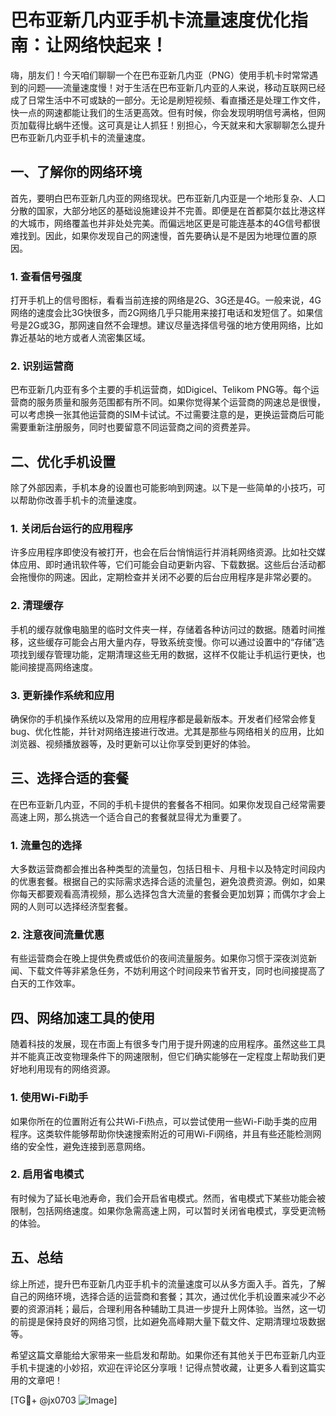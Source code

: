 # 巴布亚新几内亚手机卡流量速度优化指南：让网络快起来！

嗨，朋友们！今天咱们聊聊一个在巴布亚新几内亚（PNG）使用手机卡时常常遇到的问题——流量速度慢！对于生活在巴布亚新几内亚的人来说，移动互联网已经成了日常生活中不可或缺的一部分。无论是刷短视频、看直播还是处理工作文件，快一点的网速都能让我们的生活更高效。但有时候，你会发现明明信号满格，但网页加载得比蜗牛还慢。这可真是让人抓狂！别担心，今天就来和大家聊聊怎么提升巴布亚新几内亚手机卡的流量速度。

## 一、了解你的网络环境

首先，要明白巴布亚新几内亚的网络现状。巴布亚新几内亚是一个地形复杂、人口分散的国家，大部分地区的基础设施建设并不完善。即便是在首都莫尔兹比港这样的大城市，网络覆盖也并非处处完美。而偏远地区更是可能连基本的4G信号都很难找到。因此，如果你发现自己的网速慢，首先要确认是不是因为地理位置的原因。

### 1. 查看信号强度
打开手机上的信号图标，看看当前连接的网络是2G、3G还是4G。一般来说，4G网络的速度会比3G快很多，而2G网络几乎只能用来接打电话和发短信了。如果信号是2G或3G，那网速自然不会理想。建议尽量选择信号强的地方使用网络，比如靠近基站的地方或者人流密集区域。

### 2. 识别运营商
巴布亚新几内亚有多个主要的手机运营商，如Digicel、Telikom PNG等。每个运营商的服务质量和服务范围都有所不同。如果你觉得某个运营商的网速总是很慢，可以考虑换一张其他运营商的SIM卡试试。不过需要注意的是，更换运营商后可能需要重新注册服务，同时也要留意不同运营商之间的资费差异。

## 二、优化手机设置

除了外部因素，手机本身的设置也可能影响到网速。以下是一些简单的小技巧，可以帮助你改善手机卡的流量速度。

### 1. 关闭后台运行的应用程序
许多应用程序即使没有被打开，也会在后台悄悄运行并消耗网络资源。比如社交媒体应用、即时通讯软件等，它们可能会自动更新内容、下载数据。这些后台活动都会拖慢你的网速。因此，定期检查并关闭不必要的后台应用程序是非常必要的。

### 2. 清理缓存
手机的缓存就像电脑里的临时文件夹一样，存储着各种访问过的数据。随着时间推移，这些缓存可能会占用大量内存，导致系统变慢。你可以通过设置中的“存储”选项找到缓存管理功能，定期清理这些无用的数据，这样不仅能让手机运行更快，也能间接提高网络速度。

### 3. 更新操作系统和应用
确保你的手机操作系统以及常用的应用程序都是最新版本。开发者们经常会修复bug、优化性能，并针对网络连接进行改进。尤其是那些与网络相关的应用，比如浏览器、视频播放器等，及时更新可以让你享受到更好的体验。

## 三、选择合适的套餐

在巴布亚新几内亚，不同的手机卡提供的套餐各不相同。如果你发现自己经常需要高速上网，那么挑选一个适合自己的套餐就显得尤为重要了。

### 1. 流量包的选择
大多数运营商都会推出各种类型的流量包，包括日租卡、月租卡以及特定时间段内的优惠套餐。根据自己的实际需求选择合适的流量包，避免浪费资源。例如，如果你每天都要观看高清视频，那么选择包含大流量的套餐会更加划算；而偶尔才会上网的人则可以选择经济型套餐。

### 2. 注意夜间流量优惠
有些运营商会在晚上提供免费或低价的夜间流量服务。如果你习惯于深夜浏览新闻、下载文件等非紧急任务，不妨利用这个时间段来节省开支，同时也间接提高了白天的工作效率。

## 四、网络加速工具的使用

随着科技的发展，现在市面上有很多专门用于提升网速的应用程序。虽然这些工具并不能真正改变物理条件下的网速限制，但它们确实能够在一定程度上帮助我们更好地利用现有的网络资源。

### 1. 使用Wi-Fi助手
如果你所在的位置附近有公共Wi-Fi热点，可以尝试使用一些Wi-Fi助手类的应用程序。这类软件能够帮助你快速搜索附近的可用Wi-Fi网络，并且有些还能检测网络的安全性，避免连接到恶意网络。

### 2. 启用省电模式
有时候为了延长电池寿命，我们会开启省电模式。然而，省电模式下某些功能会被限制，包括网络速度。如果你急需高速上网，可以暂时关闭省电模式，享受更流畅的体验。

## 五、总结

综上所述，提升巴布亚新几内亚手机卡的流量速度可以从多方面入手。首先，了解自己的网络环境，选择合适的运营商和套餐；其次，通过优化手机设置来减少不必要的资源消耗；最后，合理利用各种辅助工具进一步提升上网体验。当然，这一切的前提是保持良好的网络习惯，比如避免高峰期大量下载文件、定期清理垃圾数据等。

希望这篇文章能给大家带来一些启发和帮助。如果你还有其他关于巴布亚新几内亚手机卡提速的小妙招，欢迎在评论区分享哦！记得点赞收藏，让更多人看到这篇实用的文章吧！

[TG💪+ @jx0703 ![Image](https://github.com/user-attachments/assets/dbca1d08-cadb-493c-b0ec-ad6f7a83f270)]